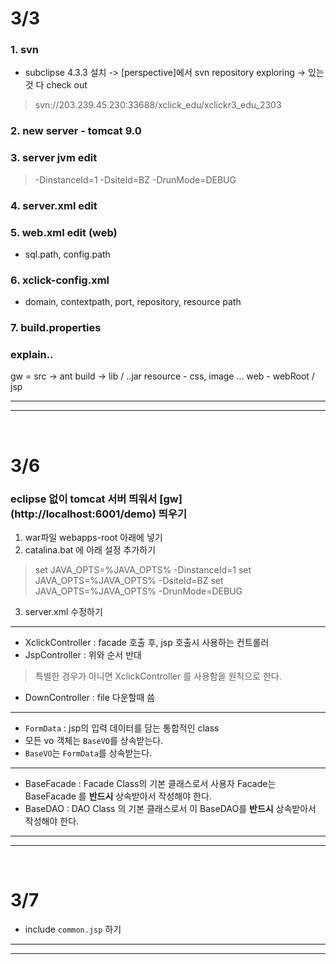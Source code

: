 # 3/3
### 1. svn
- subclipse 4.3.3 설치 -> [perspective]에서 svn repository exploring
-> 있는것 다 check out
> svn://203.239.45.230:33688/xclick_edu/xclickr3_edu_2303

### 2. new server - tomcat 9.0

### 3. server jvm edit
> -DinstanceId=1
> -DsiteId=BZ
> -DrunMode=DEBUG

### 4. server.xml edit

### 5. web.xml edit (web)
- sql.path, config.path

### 6. xclick-config.xml
- domain, contextpath, port, repository, resource path

### 7. build.properties

### explain..
gw = src -> ant build -> lib / ..jar
resource - css, image ...
web - webRoot / jsp

---
---
<br>

# 3/6
### eclipse 없이 tomcat 서버 띄워서 [gw] (http://localhost:6001/demo) 띄우기
1. war파일 webapps-root 아래에 넣기
2. catalina.bat 에 아래 설정 추가하기
> set JAVA_OPTS=%JAVA_OPTS% -DinstanceId=1
> set JAVA_OPTS=%JAVA_OPTS% -DsiteId=BZ
> set JAVA_OPTS=%JAVA_OPTS% -DrunMode=DEBUG

3. server.xml 수정하기

---

- XclickController : facade 호출 후, jsp 호출시 사용하는 컨트롤러
- JspController : 위와 순서 반대
> 특별한 경우가 아니면 XclickController 를 사용함을 원칙으로 한다.

- DownController : file 다운할때 씀

---
- `FormData` : jsp의 입력 데이터를 담는 통합적인 class
- 모든 vo 객체는 `BaseVO`를 상속받는다.
- `BaseVO`는 `FormData`를 상속받는다.


---
- BaseFacade : Facade Class의 기본 클래스로서 사용자 Facade는 BaseFacade 를 **반드시** 상속받아서 작성해야 한다.
- BaseDAO : DAO Class 의 기본 클래스로서 이 BaseDAO를 **반드시** 상속받아서 작성해야 한다.

---
---
<br>

# 3/7
- include `common.jsp` 하기

---
---
<br>

